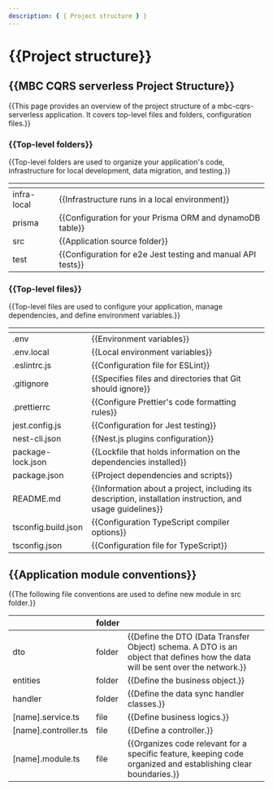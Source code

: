 ```yaml
---
description: { { Project structure } }
---
```


# {{Project structure}}

## {{MBC CQRS serverless Project Structure}}

{{This page provides an overview of the project structure of a mbc-cqrs-serverless application. It covers top-level files and folders, configuration files.}}

### {{Top-level folders}}

{{Top-level folders are used to organize your application's code, infrastructure for local development, data migration, and testing.}}

| <!-- -->    | <!-- -->                    |
| ----------- | --------------------------- |
| infra-local | {{Infrastructure runs in a local environment}} |
| prisma      | {{Configuration for your Prisma ORM and dynamoDB table}}      |
| src         | {{Application source folder}}         |
| test        | {{Configuration for e2e Jest testing and manual API tests}}        |

### {{Top-level files}}

{{Top-level files are used to configure your application, manage dependencies, and define environment variables.}}

| <!-- -->            | <!-- -->                       |
| ------------------- | ------------------------------ |
| .env                | {{Environment variables}}            |
| .env.local          | {{Local environment variables}}      |
| .eslintrc.js        | {{Configuration file for ESLint}}       |
| .gitignore          | {{Specifies files and directories that Git should ignore}}      |
| .prettierrc         | {{Configure Prettier's code formatting rules}}     |
| jest.config.js      | {{Configuration for Jest testing}}    |
| nest-cli.json       | {{Nest.js plugins configuration}}       |
| package-lock.json   | {{Lockfile that holds information on the dependencies installed}}   |
| package.json        | {{Project dependencies and scripts}}        |
| README.md           | {{Information about a project, including its description, installation instruction, and usage guidelines}}         |
| tsconfig.build.json | {{Configuration TypeScript compiler options}} |
| tsconfig.json       | {{Configuration file for TypeScript}}       |

## {{Application module conventions}}

{{The following file conventions are used to define new module in src folder.}}

| <!-- -->             | folder | <!-- -->                        |
| -------------------- | ------ | ------------------------------- |
| dto                  | folder | {{Define the DTO (Data Transfer Object) schema. A DTO is an object that defines how the data will be sent over the network.}}      |
| entities             | folder | {{Define the business object.}} |
| handler              | folder | {{Define the data sync handler classes.}}  |
| [name].service.ts    | file   | {{Define business logics.}}    |
| [name].controller.ts | file   | {{Define a controller.}} |
| [name].module.ts     | file   | {{Organizes code relevant for a specific feature, keeping code organized and establishing clear boundaries.}}     |
